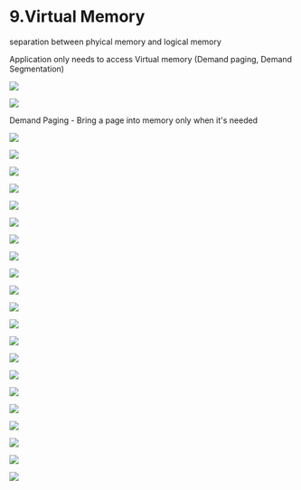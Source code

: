 # 9.Virtual Memory

separation between phyical memory and logical memory 

Application only needs to access Virtual memory \(Demand paging, Demand Segmentation\)

![](../.gitbook/assets/image%20%28142%29.png)



![](../.gitbook/assets/image%20%28122%29.png)



Demand Paging - Bring a page into memory only when it's needed

![](../.gitbook/assets/image%20%2858%29.png)

![](../.gitbook/assets/image%20%2840%29.png)

![](../.gitbook/assets/image%20%2895%29.png)

![](../.gitbook/assets/image%20%28169%29.png)

![](../.gitbook/assets/image%20%28129%29.png)

![](../.gitbook/assets/image%20%28137%29.png)

![](../.gitbook/assets/image%20%2814%29.png)



![](../.gitbook/assets/image%20%28175%29.png)



![](../.gitbook/assets/image%20%28103%29.png)

![](../.gitbook/assets/image%20%28139%29.png)

![](../.gitbook/assets/image%20%28166%29.png)

![](../.gitbook/assets/image%20%2827%29.png)

![](../.gitbook/assets/image%20%282%29.png)

![](../.gitbook/assets/image%20%2813%29.png)

![](../.gitbook/assets/image%20%2899%29.png)



![](../.gitbook/assets/image%20%28157%29.png)

![](../.gitbook/assets/image%20%2883%29.png)

![](../.gitbook/assets/image%20%28135%29.png)

![](../.gitbook/assets/image%20%2825%29.png)

![](../.gitbook/assets/image%20%28110%29.png)

![](../.gitbook/assets/image.png)

